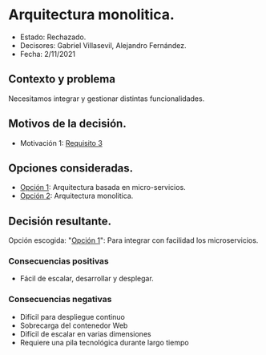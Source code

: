 # Arquitectura monolitica.

* Estado: Rechazado.
* Decisores: Gabriel Villasevil, Alejandro Fernández.
* Fecha: 2/11/2021

## Contexto y problema

Necesitamos integrar y gestionar distintas funcionalidades.

## Motivos de la decisión.

* Motivación 1: [Requisito 3](https://github.com/santo2927/DAS-2021-22-/blob/master/Requisitos/R3%20Integrar%20Microservicios.txt)

## Opciones consideradas.

* [Opción 1](https://github.com/santo2927/DAS-2021-22-/edit/master/Decisión%20de%20diseño%204.1.md): Arquitectura basada en micro-servicios.
* [Opción 2](https://github.com/santo2927/DAS-2021-22-/edit/master/Decisión%20de%20diseño%204.2.md): Arquitectura monolitica.

## Decisión resultante.

Opción escogida: "[Opción 1](https://github.com/santo2927/DAS-2021-22-/edit/master/Decisión%20de%20diseño%204.1.md)": Para integrar con facilidad los microservicios.

### Consecuencias positivas

* Fácil de escalar, desarrollar y desplegar.

### Consecuencias negativas

* Difícil para despliegue continuo
* Sobrecarga del contenedor Web
* Difícil de escalar en varias dimensiones
* Requiere una pila tecnológica durante largo tiempo
